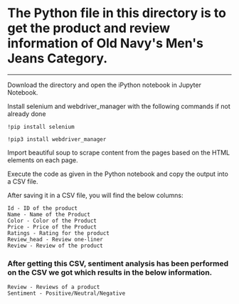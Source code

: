 # The Python file in this directory is to get the product and review information of Old Navy's Men's Jeans Category. 

***

Download the directory and open the iPython notebook in Jupyter Notebook.

Install selenium and webdriver_manager with the following commands if not already done

```
!pip install selenium

!pip3 install webdriver_manager
```

Import beautiful soup to scrape content from the pages based on the HTML elements on each page.

Execute the code as given in the Python notebook and copy the output into a CSV file.

After saving it in a CSV file, you will find the below columns:

```
Id - ID of the product
Name - Name of the Product
Color - Color of the Product
Price - Price of the Product
Ratings - Rating for the product
Review_head - Review one-liner
Review - Review of the product
```

### After getting this CSV, sentiment analysis has been performed on the CSV we got which results in the below information.

```
Review - Reviews of a product
Sentiment - Positive/Neutral/Negative
```
